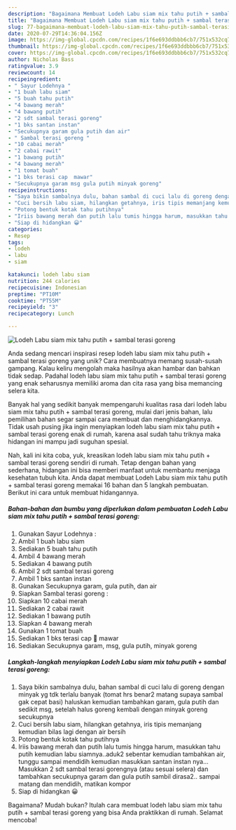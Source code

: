 ```yaml
---
description: "Bagaimana Membuat Lodeh Labu siam mix tahu putih + sambal terasi goreng yang Enak"
title: "Bagaimana Membuat Lodeh Labu siam mix tahu putih + sambal terasi goreng yang Enak"
slug: 77-bagaimana-membuat-lodeh-labu-siam-mix-tahu-putih-sambal-terasi-goreng-yang-enak
date: 2020-07-29T14:36:04.156Z
image: https://img-global.cpcdn.com/recipes/1f6e693ddbbb6cb7/751x532cq70/lodeh-labu-siam-mix-tahu-putih-sambal-terasi-goreng-foto-resep-utama.jpg
thumbnail: https://img-global.cpcdn.com/recipes/1f6e693ddbbb6cb7/751x532cq70/lodeh-labu-siam-mix-tahu-putih-sambal-terasi-goreng-foto-resep-utama.jpg
cover: https://img-global.cpcdn.com/recipes/1f6e693ddbbb6cb7/751x532cq70/lodeh-labu-siam-mix-tahu-putih-sambal-terasi-goreng-foto-resep-utama.jpg
author: Nicholas Bass
ratingvalue: 3.9
reviewcount: 14
recipeingredient:
- " Sayur Lodehnya "
- "1 buah labu siam"
- "5 buah tahu putih"
- "4 bawang merah"
- "4 bawang putih"
- "2 sdt sambal terasi goreng"
- "1 bks santan instan"
- "Secukupnya garam gula putih dan air"
- " Sambal terasi goreng "
- "10 cabai merah"
- "2 cabai rawit"
- "1 bawang putih"
- "4 bawang merah"
- "1 tomat buah"
- "1 bks terasi cap  mawar"
- "Secukupnya garam msg gula putih minyak goreng"
recipeinstructions:
- "Saya bikin sambalnya dulu, bahan sambal di cuci lalu di goreng dengan minyak yg tdk terlalu banyak (tomat hrs benar2 matang supaya sambal gak cepat basi) haluskan kemudian tambahkan garam, gula putih dan sedikit msg, setelah halus goreng kembali dengan minyak goreng secukupnya"
- "Cuci bersih labu siam, hilangkan getahnya, iris tipis memanjang kemudian bilas lagi dengan air bersih"
- "Potong bentuk kotak tahu putihnya"
- "Iriis bawang merah dan putih lalu tumis hingga harum, masukkan tahu putih kemudian labu siamnya..aduk2 sebentar kemudian tambahkan air, tunggu sampai mendidih kemudian masukkan santan instan nya... Masukkan 2 sdt sambal terasi gorengnya (atau sesuai selera) dan tambahkan secukupnya garam dan gula putih sambil dirasa2.. sampai matang dan mendidih, matikan kompor"
- "Siap di hidangkan 😀"
categories:
- Resep
tags:
- lodeh
- labu
- siam

katakunci: lodeh labu siam 
nutrition: 244 calories
recipecuisine: Indonesian
preptime: "PT10M"
cooktime: "PT55M"
recipeyield: "3"
recipecategory: Lunch

---
```



![Lodeh Labu siam mix tahu putih + sambal terasi goreng](https://img-global.cpcdn.com/recipes/1f6e693ddbbb6cb7/751x532cq70/lodeh-labu-siam-mix-tahu-putih-sambal-terasi-goreng-foto-resep-utama.jpg)

Anda sedang mencari inspirasi resep lodeh labu siam mix tahu putih + sambal terasi goreng yang unik? Cara membuatnya memang susah-susah gampang. Kalau keliru mengolah maka hasilnya akan hambar dan bahkan tidak sedap. Padahal lodeh labu siam mix tahu putih + sambal terasi goreng yang enak seharusnya memiliki aroma dan cita rasa yang bisa memancing selera kita.



Banyak hal yang sedikit banyak mempengaruhi kualitas rasa dari lodeh labu siam mix tahu putih + sambal terasi goreng, mulai dari jenis bahan, lalu pemilihan bahan segar sampai cara membuat dan menghidangkannya. Tidak usah pusing jika ingin menyiapkan lodeh labu siam mix tahu putih + sambal terasi goreng enak di rumah, karena asal sudah tahu triknya maka hidangan ini mampu jadi suguhan spesial.


Nah, kali ini kita coba, yuk, kreasikan lodeh labu siam mix tahu putih + sambal terasi goreng sendiri di rumah. Tetap dengan bahan yang sederhana, hidangan ini bisa memberi manfaat untuk membantu menjaga kesehatan tubuh kita. Anda dapat membuat Lodeh Labu siam mix tahu putih + sambal terasi goreng memakai 16 bahan dan 5 langkah pembuatan. Berikut ini cara untuk membuat hidangannya.

<!--inarticleads1-->

##### Bahan-bahan dan bumbu yang diperlukan dalam pembuatan Lodeh Labu siam mix tahu putih + sambal terasi goreng:

1. Gunakan  Sayur Lodehnya :
1. Ambil 1 buah labu siam
1. Sediakan 5 buah tahu putih
1. Ambil 4 bawang merah
1. Sediakan 4 bawang putih
1. Ambil 2 sdt sambal terasi goreng
1. Ambil 1 bks santan instan
1. Gunakan Secukupnya garam, gula putih, dan air
1. Siapkan  Sambal terasi goreng :
1. Siapkan 10 cabai merah
1. Sediakan 2 cabai rawit
1. Sediakan 1 bawang putih
1. Siapkan 4 bawang merah
1. Gunakan 1 tomat buah
1. Sediakan 1 bks terasi cap 🌹 mawar
1. Sediakan Secukupnya garam, msg, gula putih, minyak goreng




<!--inarticleads2-->

##### Langkah-langkah menyiapkan Lodeh Labu siam mix tahu putih + sambal terasi goreng:

1. Saya bikin sambalnya dulu, bahan sambal di cuci lalu di goreng dengan minyak yg tdk terlalu banyak (tomat hrs benar2 matang supaya sambal gak cepat basi) haluskan kemudian tambahkan garam, gula putih dan sedikit msg, setelah halus goreng kembali dengan minyak goreng secukupnya
1. Cuci bersih labu siam, hilangkan getahnya, iris tipis memanjang kemudian bilas lagi dengan air bersih
1. Potong bentuk kotak tahu putihnya
1. Iriis bawang merah dan putih lalu tumis hingga harum, masukkan tahu putih kemudian labu siamnya..aduk2 sebentar kemudian tambahkan air, tunggu sampai mendidih kemudian masukkan santan instan nya... Masukkan 2 sdt sambal terasi gorengnya (atau sesuai selera) dan tambahkan secukupnya garam dan gula putih sambil dirasa2.. sampai matang dan mendidih, matikan kompor
1. Siap di hidangkan 😀




Bagaimana? Mudah bukan? Itulah cara membuat lodeh labu siam mix tahu putih + sambal terasi goreng yang bisa Anda praktikkan di rumah. Selamat mencoba!
